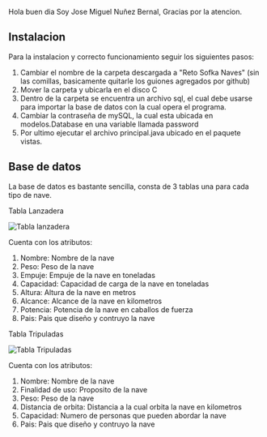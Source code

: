 Hola buen dia
Soy Jose Miguel Nuñez Bernal, Gracias por la atencion.


## Instalacion

Para la instalacion y correcto funcionamiento seguir los siguientes pasos:

1. Cambiar el nombre de la carpeta descargada a "Reto Sofka Naves" (sin las comillas, basicamente quitarle los guiones agregados por github)
2. Mover la carpeta y ubicarla en el disco C
3. Dentro de la carpeta se encuentra un archivo sql, el cual debe usarse para importar la base de datos con la cual opera el programa.
4. Cambiar la contraseña de mySQL, la cual esta ubicada en modelos.Database en una variable llamada password
5. Por ultimo ejecutar el archivo principal.java ubicado en el paquete vistas.

## Base de datos

La base de datos es bastante sencilla, consta de 3 tablas una para cada tipo de nave.

Tabla Lanzadera

![Tabla lanzadera](https://res.cloudinary.com/drwxceogq/image/upload/v1672448018/samples/Tabla_lanzadera_sjmgfz.jpg)

Cuenta con los atributos:

1. Nombre: Nombre de la nave
2. Peso: Peso de la nave
3. Empuje: Empuje de la nave en toneladas
4. Capacidad: Capacidad de carga de la nave en toneladas
5. Altura: Altura de la nave en metros
6. Alcance: Alcance de la nave en kilometros
7. Potencia: Potencia de la nave en caballos de fuerza
8. Pais: Pais que diseño y contruyo la nave

Tabla Tripuladas

![Tabla Tripuladas](https://res.cloudinary.com/drwxceogq/image/upload/v1672448662/samples/Tabla_tripuladas_xn7ame.jpg)

Cuenta con los atributos:

1. Nombre: Nombre de la nave
2. Finalidad de uso: Proposito de la nave
3. Peso: Peso de la nave
4. Distancia de orbita: Distancia a la cual orbita la nave en kilometros
5. Capacidad: Numero de personas que pueden abordar la nave
6. Pais: Pais que diseño y contruyo la nave



